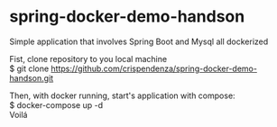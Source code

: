 # spring-docker-demo-handson
Simple application that involves Spring Boot and Mysql all dockerized

Fist, clone repository to you local machine<br>
$ git clone https://github.com/crispendenza/spring-docker-demo-handson.git

Then, with docker running, start's application with compose:<br>
$ docker-compose up -d 
<br>
Voilá
